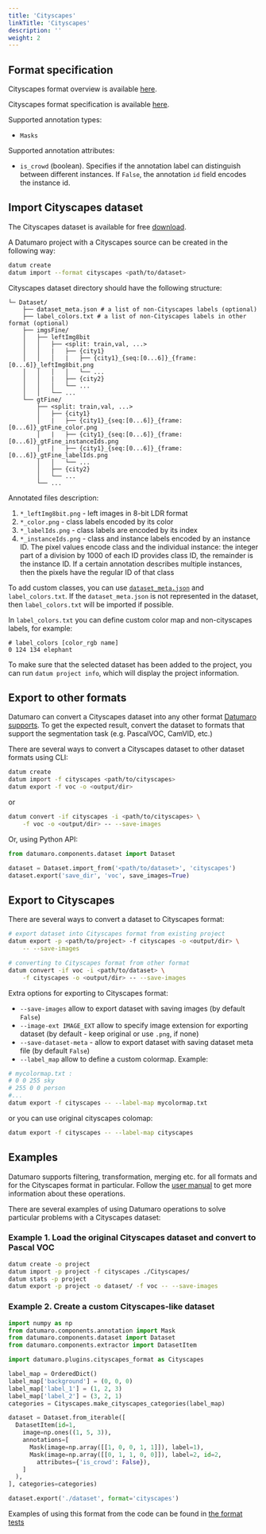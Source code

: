 ```yaml
---
title: 'Cityscapes'
linkTitle: 'Cityscapes'
description: ''
weight: 2
---
```


## Format specification

Cityscapes format overview is available [here](https://www.cityscapes-dataset.com/dataset-overview/).

Cityscapes format specification is available [here](https://github.com/mcordts/cityscapesScripts#the-cityscapes-dataset).

Supported annotation types:
- `Masks`

Supported annotation attributes:
- `is_crowd` (boolean). Specifies if the annotation label can
  distinguish between different instances.
  If `False`, the annotation `id` field encodes the instance id.

## Import Cityscapes dataset

The Cityscapes dataset is available for free [download](https://www.cityscapes-dataset.com/downloads/).

A Datumaro project with a Cityscapes source can be created in the following way:

``` bash
datum create
datum import --format cityscapes <path/to/dataset>
```

Cityscapes dataset directory should have the following structure:

<!--lint disable fenced-code-flag-->
```
└─ Dataset/
    ├── dataset_meta.json # a list of non-Cityscapes labels (optional)
    ├── label_colors.txt # a list of non-Cityscapes labels in other format (optional)
    ├── imgsFine/
    │   ├── leftImg8bit
    │   │   ├── <split: train,val, ...>
    │   │   |   ├── {city1}
    │   │   │   |   ├── {city1}_{seq:[0...6]}_{frame:[0...6]}_leftImg8bit.png
    │   │   │   │   └── ...
    │   │   |   ├── {city2}
    │   │   │   └── ...
    │   │   └── ...
    └── gtFine/
        ├── <split: train,val, ...>
        │   ├── {city1}
        │   |   ├── {city1}_{seq:[0...6]}_{frame:[0...6]}_gtFine_color.png
        │   |   ├── {city1}_{seq:[0...6]}_{frame:[0...6]}_gtFine_instanceIds.png
        │   |   ├── {city1}_{seq:[0...6]}_{frame:[0...6]}_gtFine_labelIds.png
        │   │   └── ...
        │   ├── {city2}
        │   └── ...
        └── ...
```

Annotated files description:
1. `*_leftImg8bit.png` - left images in 8-bit LDR format
1. `*_color.png` - class labels encoded by its color
1. `*_labelIds.png` - class labels are encoded by its index
1. `*_instanceIds.png` - class and instance labels encoded by an instance ID.
  The pixel values encode class and the individual instance: the integer part
  of a division by 1000 of each ID provides class ID, the remainder
  is the instance ID. If a certain annotation describes multiple instances,
  then the pixels have the regular ID of that class

To add custom classes, you can use [`dataset_meta.json`](/docs/user-manual/supported_formats/#dataset-meta-file)
and `label_colors.txt`.
If the `dataset_meta.json` is not represented in the dataset, then
`label_colors.txt` will be imported if possible.

In `label_colors.txt` you can define custom color map and non-cityscapes labels,
for example:

```
# label_colors [color_rgb name]
0 124 134 elephant
```

To make sure that the selected dataset has been added to the project, you can
run `datum project info`, which will display the project information.

## Export to other formats

Datumaro can convert a Cityscapes dataset into any other format [Datumaro supports](/docs/user-manual/supported_formats/).
To get the expected result, convert the dataset to formats
that support the segmentation task (e.g. PascalVOC, CamVID, etc.)

There are several ways to convert a Cityscapes dataset to other dataset
formats using CLI:

``` bash
datum create
datum import -f cityscapes <path/to/cityscapes>
datum export -f voc -o <output/dir>
```
or
``` bash
datum convert -if cityscapes -i <path/to/cityscapes> \
    -f voc -o <output/dir> -- --save-images
```

Or, using Python API:

```python
from datumaro.components.dataset import Dataset

dataset = Dataset.import_from('<path/to/dataset>', 'cityscapes')
dataset.export('save_dir', 'voc', save_images=True)
```

## Export to Cityscapes

There are several ways to convert a dataset to Cityscapes format:

``` bash
# export dataset into Cityscapes format from existing project
datum export -p <path/to/project> -f cityscapes -o <output/dir> \
    -- --save-images
```
``` bash
# converting to Cityscapes format from other format
datum convert -if voc -i <path/to/dataset> \
    -f cityscapes -o <output/dir> -- --save-images
```

Extra options for exporting to Cityscapes format:
- `--save-images` allow to export dataset with saving images
  (by default `False`)
- `--image-ext IMAGE_EXT` allow to specify image extension
  for exporting dataset (by default - keep original or use `.png`, if none)
- `--save-dataset-meta` - allow to export dataset with saving dataset meta
  file (by default `False`)
- `--label_map` allow to define a custom colormap. Example:

``` bash
# mycolormap.txt :
# 0 0 255 sky
# 255 0 0 person
#...
datum export -f cityscapes -- --label-map mycolormap.txt
```
or you can use original cityscapes colomap:
``` bash
datum export -f cityscapes -- --label-map cityscapes
```

## Examples

Datumaro supports filtering, transformation, merging etc. for all formats
and for the Cityscapes format in particular. Follow the
[user manual](/docs/user-manual/)
to get more information about these operations.

There are several examples of using Datumaro operations to solve
particular problems with a Cityscapes dataset:

### Example 1. Load the original Cityscapes dataset and convert to Pascal VOC

```bash
datum create -o project
datum import -p project -f cityscapes ./Cityscapes/
datum stats -p project
datum export -p project -o dataset/ -f voc -- --save-images
```

### Example 2. Create a custom Cityscapes-like dataset

```python
import numpy as np
from datumaro.components.annotation import Mask
from datumaro.components.dataset import Dataset
from datumaro.components.extractor import DatasetItem

import datumaro.plugins.cityscapes_format as Cityscapes

label_map = OrderedDict()
label_map['background'] = (0, 0, 0)
label_map['label_1'] = (1, 2, 3)
label_map['label_2'] = (3, 2, 1)
categories = Cityscapes.make_cityscapes_categories(label_map)

dataset = Dataset.from_iterable([
  DatasetItem(id=1,
    image=np.ones((1, 5, 3)),
    annotations=[
      Mask(image=np.array([[1, 0, 0, 1, 1]]), label=1),
      Mask(image=np.array([[0, 1, 1, 0, 0]]), label=2, id=2,
        attributes={'is_crowd': False}),
    ]
  ),
], categories=categories)

dataset.export('./dataset', format='cityscapes')
```

Examples of using this format from the code can be found in
[the format tests](https://github.com/openvinotoolkit/datumaro/tree/develop/tests/test_cityscapes_format.py)
